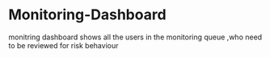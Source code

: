 # Monitoring-Dashboard
monitring dashboard shows all the users in the monitoring queue ,who need to be reviewed for risk behaviour 
